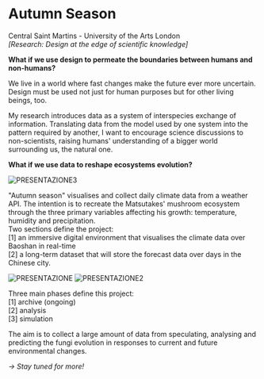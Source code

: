 # Autumn Season

Central Saint Martins - University of the Arts London<br>
<i>[Research: Design at the edge of scientific knowledge]</i>

<b>What if we use design to permeate the boundaries between humans and non-humans?</b>

We live in a world where fast changes make the future ever more uncertain. Design must be used not just for human purposes but for other living beings, too. 

My research introduces data as a system of interspecies exchange of information. Translating data from the model used by one system into the pattern required by another, I want to encourage science discussions to non-scientists, raising humans' understanding of a bigger world surrounding us, the natural one.

<b>What if we use data to reshape ecosystems evolution?</b>

![PRESENTAZIONE3](https://user-images.githubusercontent.com/67789249/115018760-8f488e00-9eb8-11eb-8a4f-962a06e63a1b.jpg)

"Autumn season" visualises and collect daily climate data from a weather API. The intention is to recreate the Matsutakes' mushroom ecosystem through the three primary variables affecting his growth: temperature, humidity and precipitation. <br>
Two sections define the project:<br>
[1] an immersive digital environment that visualises the climate data over Baoshan in real-time<br>
[2] a long-term dataset that will store the forecast data over days in the Chinese city.


![PRESENTAZIONE](https://user-images.githubusercontent.com/67789249/115022674-fddc1a80-9ebd-11eb-8dd7-c70efe837c79.jpg)
![PRESENTAZIONE2](https://user-images.githubusercontent.com/67789249/115018903-bacb7880-9eb8-11eb-9153-0685098545ad.jpg)

Three main phases define this project:<br>
[1] archive (ongoing)<br>
[2] analysis<br>
[3] simulation<br>

The aim is to collect a large amount of data from speculating, analysing and predicting the fungi evolution in responses to current and future environmental changes.

<i>&rarr; Stay tuned for more!</i>
